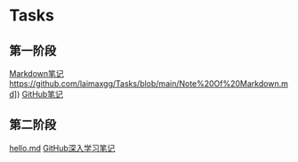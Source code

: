 # Tasks
## 第一阶段
[Markdown笔记]([https://github.com/laimaxgg/Tasks/blob/main/Note%20Of%20Markdown.md)https://github.com/laimaxgg/Tasks/blob/main/Note%20Of%20Markdown.md])
[GitHub笔记]([https://github.com/laimaxgg/Tasks/blob/main/Note%20Of%20GitHub.md])

## 第二阶段
[hello.md]([https://github.com/laimaxgg/Tasks/blob/master/Hello.md])
[GitHub深入学习笔记]([https://github.com/laimaxgg/Tasks/blob/master/deeper_learning_of_github.md])
